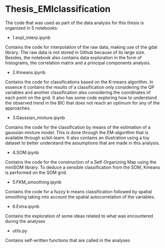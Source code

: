 # Thesis_EMIclassification

The code that was used as part of the data analysis for this thesis is organized in 5 notebooks:

* 1.expl_interp.ipynb

Contains the code for interpolation of the raw data, making use of the gdal library. The raw data is not stored in Github because of its large size.\
Besides, the notebook also contains data exploration in the form of histograms, the correlation matrix and a principal components analysis.

* 2.Kmeans.ipynb

Contains the code for classifications based on the K-means algorithm. In essence it contains the results of a classification only considering the QP variables 
and another classification also considering the coordinates of each point on the grid. It also has some code exploring how to understand the observed trend in the BIC that does not
reach an optimum for any of the approaches.

* 3.Gaussian_mixture.ipynb

Contains the code for the classification by means of the estimation of a gaussian mixture model. This is done through the EM-algorithm that is available through scikit-learn. 
It also contains an illustration using a toy dataset to better understand the assumptions that are made in this analysis.

* 4.SOM.ipynb

Contains the code for the construction of a Self-Organizing Map using the miniSOM library. To deduce a sensible classification from the SOM, Kmeans is performed on the
SOM grid.

* 5.FKM_smoothing.ipynb

Contains the code for a fuzzy k-means classification followed by spatial smoothing taking into account the spatial autocorrelation of the variables.

* 6.Extra.ipynb

Contains the exploration of some ideas related to what was encountered during the analyses

* utils.py

Contains self-written functions that are called in the analyses
